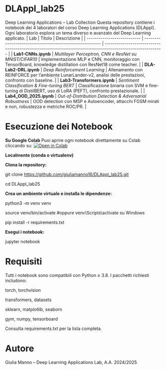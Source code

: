 # DLAppl_lab25
Deep Learning Applications – Lab Collection
Questa repository contiene i notebook dei 4 laboratori del corso Deep Learning Applications (DLAppl). Ogni laboratorio esplora un tema diverso e avanzato del Deep Learning applicato.
| Lab                         | Titolo                                                   | Descrizione                                                                                                 |
| --------------------------- | -------------------------------------------------------- | ----------------------------------------------------------------------------------------------------------- |
| **Lab1-CNNs.ipynb**         | *Multilayer Perceptron, CNN e ResNet su MNIST/CIFAR10*           | Implementazione MLP e CNN, monitoraggio con TensorBoard, knowledge distillation con ResNet18 come teacher.  |
| **DLA-Lab2-DRL.ipynb**      | *Deep Reinforcement Learning*                            | Allenamento con REINFORCE per l’ambiente LunarLander-v2, analisi delle prestazioni, confronto con baseline. |
| **Lab3-Transformers.ipynb** | *Sentiment Classification & Fine-tuning BERT*            | Classificazione binaria con SVM e fine-tuning di DistilBERT, uso di LoRA (PEFT), confronto prestazionale.   |
| **Lab4\_OOD\_2025.ipynb**   | *Out-of-Distribution Detection & Adversarial Robustness* | OOD detection con MSP e Autoencoder, attacchi FGSM mirati e non, robustezza e metriche ROC/PR.              |


# Esecuzione dei Notebook

**Su Google Colab**
Puoi aprire ogni notebook direttamente su Colab cliccando su: [![Open in Colab](https://colab.research.google.com/assets/colab-badge.svg)](URL_del_file_su_Colab)

**Localmente (conda o virtualenv)**

**Clona la repository:**

git clone https://github.com/giuliamanno16/DLAppl_lab25.git

cd DLAppl_lab25

**Crea un ambiente virtuale e installa le dipendenze:**

python3 -m venv venv

source venv/bin/activate  #oppure venv\Scripts\activate su Windows

pip install -r requirements.txt

**Esegui i notebook:**

jupyter notebook

# Requisiti

Tutti i notebook sono compatibili con Python ≥ 3.8. I pacchetti richiesti includono:

torch, torchvision

transformers, datasets

sklearn, matplotlib, seaborn

gym, numpy, tensorboard

Consulta requirements.txt per la lista completa.

# Autore

Giulia Manno – Deep Learning Applications Lab, A.A. 2024/2025
